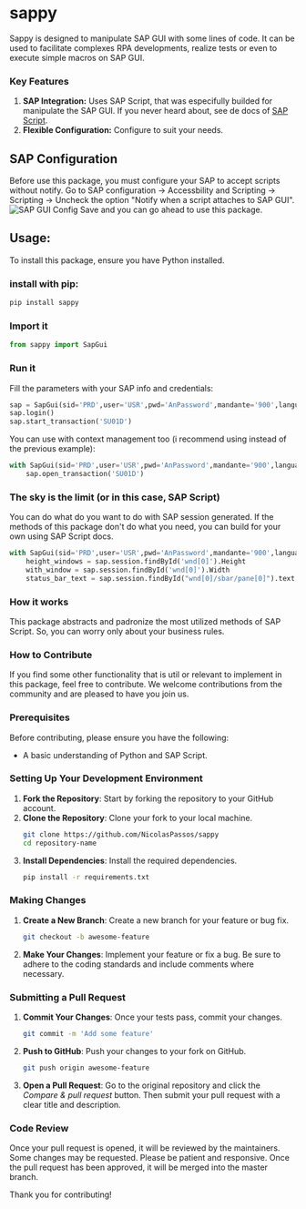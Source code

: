 
# sappy

Sappy is designed to manipulate SAP GUI with some lines of code. It can be used to facilitate complexes RPA developments, realize tests or even to execute simple macros on SAP GUI.

### Key Features

1. **SAP Integration:** Uses SAP Script, that was especifully builded for manipulate the SAP GUI. If you never heard about, see de docs of [SAP Script](https://help.sap.com/docs/sap_gui_for_windows/b47d018c3b9b45e897faf66a6c0885a8/babdf65f4d0a4bd8b40f5ff132cb12fa.html).
2. **Flexible Configuration:** Configure to suit your needs.

## SAP Configuration
Before use this package, you must configure your SAP to accept scripts without notify.
Go to SAP configuration -> Accessbility and Scripting -> Scripting -> Uncheck the option "Notify when a script attaches to SAP GUI".
![SAP GUI Config](https://i.sstatic.net/lATNJ.jpg)
Save and you can go ahead to use this package.

## Usage:

To install this package, ensure you have Python installed.

### install with pip:

```bash
pip install sappy
```
### Import it
```python
from sappy import SapGui
```

### Run it
Fill the parameters with your SAP info and credentials:

```python
sap = SapGui(sid='PRD',user='USR',pwd='AnPassword',mandante='900',language='PT')
sap.login()
sap.start_transaction('SU01D')
```
You can use with context management too (i recommend using instead of the previous example):
```python
with SapGui(sid='PRD',user='USR',pwd='AnPassword',mandante='900',language='PT') as sap:
	sap.open_transaction('SU01D')
```

### The sky is the limit (or in this case, SAP Script)
You can do what do you want to do with SAP session generated.
If the methods of this package don't do what you need, you can build for your own using SAP Script docs.
```python
with SapGui(sid='PRD',user='USR',pwd='AnPassword',mandante='900',language='PT') as sap:
	height_windows = sap.session.findById('wnd[0]').Height
	with_window = sap.session.findById('wnd[0]').Width
	status_bar_text = sap.session.findById("wnd[0]/sbar/pane[0]").text
```
### How it works
This package abstracts and padronize the most utilized methods of SAP Script. So, you can worry only about   your business rules.
### How to Contribute
If you find some other functionality that is util or relevant to implement in this package, feel free to contribute.
We welcome contributions from the community and are pleased to have you join us.

### Prerequisites

Before contributing, please ensure you have the following:
- A basic understanding of Python and SAP Script.

### Setting Up Your Development Environment

1. **Fork the Repository**: Start by forking the repository to your GitHub account.
2. **Clone the Repository**: Clone your fork to your local machine.
   ```bash
   git clone https://github.com/NicolasPassos/sappy
   cd repository-name
   ```
3. **Install Dependencies**: Install the required dependencies.
   ```bash
   pip install -r requirements.txt
   ```

### Making Changes

1. **Create a New Branch**: Create a new branch for your feature or bug fix.
   ```bash
   git checkout -b awesome-feature
   ```
2. **Make Your Changes**: Implement your feature or fix a bug. Be sure to adhere to the coding standards and include comments where necessary.

### Submitting a Pull Request

1. **Commit Your Changes**: Once your tests pass, commit your changes.
   ```bash
   git commit -m 'Add some feature'
   ```
2. **Push to GitHub**: Push your changes to your fork on GitHub.
   ```bash
   git push origin awesome-feature
   ```
3. **Open a Pull Request**: Go to the original repository and click the *Compare & pull request* button. Then submit your pull request with a clear title and description.

### Code Review

Once your pull request is opened, it will be reviewed by the maintainers. Some changes may be requested. Please be patient and responsive. Once the pull request has been approved, it will be merged into the master branch.

Thank you for contributing!